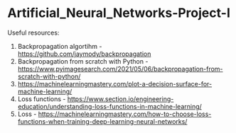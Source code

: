# Artificial_Neural_Networks-Project-I

Useful resources:
1. Backpropagation algortihm - https://github.com/jaymody/backpropagation
2. Backpropagation from scratch with Python - https://www.pyimagesearch.com/2021/05/06/backpropagation-from-scratch-with-python/
3. https://machinelearningmastery.com/plot-a-decision-surface-for-machine-learning/
4. Loss functions - https://www.section.io/engineering-education/understanding-loss-functions-in-machine-learning/
5. Loss - https://machinelearningmastery.com/how-to-choose-loss-functions-when-training-deep-learning-neural-networks/